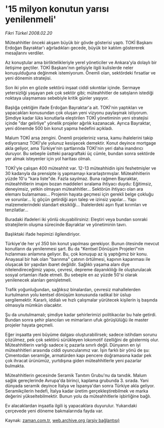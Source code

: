 # '15 milyon konutun yarısı yenilenmeli'

*Fikri Türkel 2008.02.20*

<tr><td class="metin" colspan="2" style="padding-top: 20px; padding-left: 5px; padding-right: 10px;">Müteahhitler önceki akşam büyük bir gövde gösterisi yaptı. TOKİ Başkanı Erdoğan Bayraktar'ı ağırladıkları gecede, büyük bir katılım göstererek mesajlarını verdiler.</td></tr><tr><td class="metin" colspan="2" style="padding-top: 20px; padding-left: 5px; padding-right: 10px;"><p>Az konuştular ama birliktelikleriyle yerel yöneticiler ve Ankara'yla dolaylı bir iletişime geçtiler. TOKİ Başkanı'nın gelişiyle ilgili kulislerde neler konuşulduğuna değinmek istemiyorum. Önemli olan, sektördeki fırsatlar ve yeni dönemin stratejisi.
<p> Son iki yılın en gözde sektörü inşaat ciddi sıkıntılar içinde. Sermaye yetersizliği yaşayan pek çok sektör gibi; müteahhitler de satışların istediği noktaya ulaşmaması sebebiyle kritik günler yaşıyor. 
<p> Başlığa çektiğim ifade Erdoğan Bayraktar'a ait. TOKİ'nin yaptıkları ve yapacakları konusundan çok oluşan yeni vizyonu paylaşmak istiyorum. Şimdiye kadar lüks konutlarla eleştirilen TOKİ yönetiminin yeni stratejisi içinde "dar gelirliye" yönelik projeler ağırlık kazanacak. Ayrıca Bayraktar, yeni dönemde 500 bin konut yapma hedefini açıkladı. 
<p> Malum TOKİ arsa zengini. Önemli projeleriniz varsa, kamu ihalelerini takip ediyorsanız TOKİ'yle yolunuz kesişecek demektir. Konut deyince mortgage akla geliyor, ama Türkiye'nin şartlarında TOKİ'nin yeri daha inandırıcı duruyor. Bu sebeple üstteki paragraftaki üç cümle, bundan sonra sektörde yer almak isteyenler için yol haritası olmalı. 
<p> TOKİ'yle çalışan 400 müteahhit var. 12-13 müteahhidin işini feshetmişler ve 30 kadarıyla da prensipte iş yapmamayı kararlaştırmışlar. Müteahhitlerin yüzde 10'u "kara liste"de. Fazla sayılmaz. Buna rağmen Bayraktar, müteahhitlerin imajını bozan maddeleri sıralama ihtiyacı duydu: Eğitimsiz, deneyimsiz, yetkin olmayan müteahhitler... Sektörün ihtiyacı olan ara elemanı bulamaması... Projenin hayata geçmesi için gerekli belge çokluğu ve sorunlar... İç göçün getirdiği aşırı talep ve izinsiz yapılar... Yapı malzemelerindeki standart eksikliği... İhalelerdeki aşırı fiyat kırımları ve tenzilatlar...
<p> Buradaki ifadeleri iki yönlü okuyabilirsiniz: Eleştiri veya bundan sonraki stratejilerin oluşma sürecinde Bayraktar ve yönetiminin tavrı. 
<p> Başlıktaki ifade hepimizi ilgilendiriyor. 
<p> Türkiye'de her yıl 350 bin konut yapılması gerekiyor. Bunun ötesinde mevcut konutların da yenilenmesi şart. Bu da "Kentsel Dönüşüm Projeleri"nin hızlanması anlamına geliyor. Bu, çok konuşup az iş yaptığımız bir konu. Anayasal bir hak olan "barınma" çatının örtülmesi, kapının kapanması ile oluşacak bir yapıdan ibaret değildir. Sağlıklı yaşama alanı diye nitelendireceğimiz yapısı, çevresi, depreme dayanıklılığı ile oluşturulacak sosyal ortamları ifade etmeli. Bu sebeple en az yüzde 50'si olarak yenilenecek alanları genişletmeli. 
<p> Trafik yoğunluğundan, sağlıksız binalardan, çevresiz mahallelerden kurtulmanın yolu kentsel dönüşüm konusunda radikal bir üslup sergilemektir. Kararlı, iddialı ve hızlı çalışmalar yürütecek kişilerin iş başında olmasıyla mümkün olacaktır. 
<p> Şu da unutulmamalı; şimdiye kadar şehirlerimizi politikacılar bu hale getirdi. Bundan sonra şehir plancıları ve mimarların ufuk görüşlülüğü ile master projeler hayata geçmeli. 
<p> Eğer inşaatta yeni büyüme dalgası oluşturabilirsek; sadece istihdam sorunu çözülmez, pek çok sektörü sürükleyen lokomotif özelliğini de göstermiş olur. Müteahhitlerin varlığı sadece iç pazarla sınırlı değil. Dünyanın en iyi müteahhitleri arasında ciddi oyuncularımız var. İşin farklı bir yönü de şu: Çimentodan seramiğe, armatürden kapı pencere doğramasına kadar pek çok ihracat ürünümüz, yurtdışına giden müteahhitlerle yeni pazarlar bulmakta. 
<p> Müteahhitlerin gecesinde Seramik Tanıtım Grubu'nu da tanıdık. Malum sağlık gereçlerinde Avrupa'da birinci, kaplama grubunda 3. sırada. Yani dünyada seramik deyince İtalya ve İspanya'dan sonra Türkiye akla geliyor. Seramikçilerin hedefi, İtalya kadar üretim gerçekleştirebilmek ve marka değerini yükseltebilmektir. Bunun yolu da müteahhitlerle işbirliğine bağlı. 
<p> Ev alacaklardan inşaatla ilgili iş yapacaklara duyurulur. Yukarıdaki çerçevede yeni döneme bakmalarında fayda var.<br/></p></p></p></p></p></p></p></p></p></p></p></p></p></td></tr>

Kaynak: [zaman.com.tr](http://zaman.com.tr/yazar.do?yazino=654186), [web.archive.org (arşiv bağlantısı)](http://web.archive.org/web/20080501132821/http://www.zaman.com.tr:80/yazar.do?yazino=654186)
